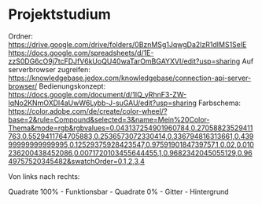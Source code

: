 # Projektstudium
Ordner:
https://drive.google.com/drive/folders/0BznMSg1JqwgDa2lzR1dIMS1SelE
https://docs.google.com/spreadsheets/d/1E-zzS0DG6cO9j7tcFDJfV6kUoQU40waTarOmBGAYXVI/edit?usp=sharing
Auf serverbrowser zugreifen:
https://knowledgebase.jedox.com/knowledgebase/connection-api-server-browser/
Bedienungskonzept:
https://docs.google.com/document/d/1IQ_yRhnF3-ZW-lqNo2KNmOXDl4aUwW6Lybb-J-suGAU/edit?usp=sharing
Farbschema:
https://color.adobe.com/de/create/color-wheel/?base=2&rule=Compound&selected=3&name=Mein%20Color-Thema&mode=rgb&rgbvalues=0.043137254901960784,0.27058823529411763,0.5529411764705883,0.2536573072330414,0.336794816313661,0.43999999999999995,0.12529375928423547,0.9759190184739757,1,0.02,0.010236200438452086,0.0071720103455644455,1,0.9682342045055129,0.9649757520345482&swatchOrder=0,1,2,3,4

Von links nach rechts:

Quadrate 100% - Funktionsbar - Quadrate 0% - Gitter - Hintergrund

